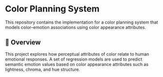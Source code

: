 # Color Planning System

This repository contains the implementation for a color planning system that models color–emotion associations using color appearance attributes. 

## 📘 Overview

This project explores how perceptual attributes of color relate to human emotional responses. A set of regression models are used to predict semantic emotion values based on color appearance attributes such as lightness, chroma, and hue structure.
